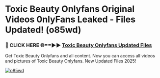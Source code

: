 # Toxic Beauty Onlyfans Original Videos 0nlyFans Leaked - Files Updated! (o85wd)

<h3>🔴 CLICK HERE 🌐==►► <a href="https://tinyurl.com/2wckxsce" rel="nofollow">Toxic Beauty Onlyfans Updated Files</a></h3>

Get Toxic Beauty Onlyfans and all content. Now you can access all videos and pictures of Toxic Beauty Onlyfans. New Updated Files 2025!

[![o85wd](https://i.imgur.com/AFduVYN.gif)](https://tinyurl.com/2wckxsce)
